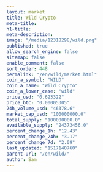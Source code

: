 ```yaml
---
layout: market
title: Wild Crypto
meta-title: 
h1-title: 
meta-description: 
image: "/media/12318298/wild.png"
published: true
allow_search_engine: false
sitemap: false
enable_comment: false
sort_order: 448
permalink: "/en/wild/market.html"
coin_a_symbol: "WILD"
coin_a_name: "Wild Crypto"
coin_a_lower_case: "wild"
price_usd: "0.623322"
price_btc: "0.00005305"
24h_volume_usd: "46378.6"
market_cap_usd: "100000000.0"
total_supply: "100000000.0"
available_supply: "24373456.0"
percent_change_1h: "12.43"
percent_change_24h: "3.17"
percent_change_7d: "2.09"
last_updated: "1517140760"
parent-url: "/en/wild/"
author: Sam
---
```


